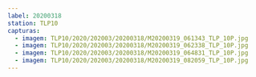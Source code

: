 ```yaml
---
label: 20200318
station: TLP10
capturas:
  - imagem: TLP10/2020/202003/20200318/M20200319_061343_TLP_10P.jpg
  - imagem: TLP10/2020/202003/20200318/M20200319_062338_TLP_10P.jpg
  - imagem: TLP10/2020/202003/20200318/M20200319_064831_TLP_10P.jpg
  - imagem: TLP10/2020/202003/20200318/M20200319_082059_TLP_10P.jpg
---
```


